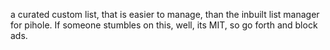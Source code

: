 a curated custom list, that is easier to manage, than the inbuilt list manager for pihole. If someone stumbles on this, well, its MIT, so go forth and block ads.
